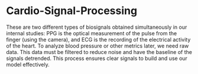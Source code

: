 # Cardio-Signal-Processing
These are two different types of biosignals obtained simultaneously in our internal studies: PPG is the optical measurement of the pulse from the finger (using the camera), and ECG is the recording of the electrical activity of the heart. To analyze blood pressure or other metrics later, we need raw data. This data must be filtered to reduce noise and have the baseline of the signals detrended. This process ensures clear signals to build and use our model effectively.
